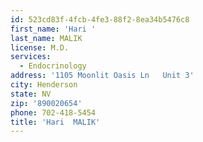 ```yaml
---
id: 523cd83f-4fcb-4fe3-88f2-8ea34b5476c8
first_name: 'Hari '
last_name: MALIK
license: M.D.
services:
  - Endocrinology
address: '1105 Moonlit Oasis Ln   Unit 3'
city: Henderson
state: NV
zip: '890020654'
phone: 702-418-5454
title: 'Hari  MALIK'
---
```

